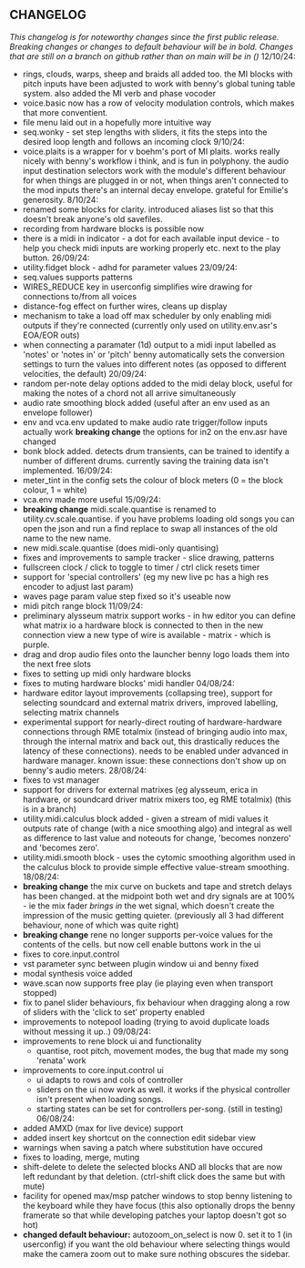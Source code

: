 ## CHANGELOG

*This changelog is for noteworthy changes since the first public release. Breaking changes or changes to default behaviour will be in bold. Changes that are still on a branch on github rather than on main will be in ()*
12/10/24:
- rings, clouds, warps, sheep and braids all added too. the MI blocks with pitch inputs have been adjusted to work with benny's global tuning table system. also added the MI verb and phase vocoder
- voice.basic now has a row of velocity modulation controls, which makes that more conventient.
- file menu laid out in a hopefully more intuitive way
- seq.wonky - set step lengths with sliders, it fits the steps into the desired loop length and follows an incoming clock
9/10/24:
- voice.plaits is a wrapper for v boehm's port of MI plaits. works really nicely with benny's workflow i think, and is fun in polyphony. the audio input destination selectors work with the module's different behaviour for when things are plugged in or not, when things aren't connected to the mod inputs there's an internal decay envelope. grateful for Emilie's generosity.
8/10/24:
- renamed some blocks for clarity. introduced aliases list so that this doesn't break anyone's old savefiles.
- recording from hardware blocks is possible now
- there is a midi in indicator - a dot for each available input device - to help you check midi inputs are working properly etc. next to the play button.
26/09/24:
- utility.fidget block - adhd for parameter values
23/09/24:
- seq.values supports patterns
- WIRES_REDUCE key in userconfig simplifies wire drawing for connections to/from all voices
- distance-fog effect on further wires, cleans up display
- mechanism to take a load off max scheduler by only enabling midi outputs if they're connected (currently only used on utility.env.asr's EOA/EOR outs)
- when connecting a paramater (1d) output to a midi input labelled as 'notes' or 'notes in' or 'pitch' benny automatically sets the conversion settings to turn the values into different notes (as opposed to different velocities, the default)
20/09/24:
- random per-note delay options added to the midi delay block, useful for making the notes of a chord not all arrive simultaneously
- audio rate smoothing block added (useful after an env used as an envelope follower)
- env and vca.env updated to make audio rate trigger/follow inputs actually work **breaking change** the options for in2 on the env.asr have changed
- bonk block added. detects drum transients, can be trained to identify a number of different drums. currently saving the training data isn't implemented.
16/09/24:
- meter_tint in the config sets the colour of block meters (0 = the block colour, 1 = white)
- vca.env made more useful
15/09/24:
- **breaking change** midi.scale.quantise is renamed to utility.cv.scale.quantise. if you have problems loading old songs you can open the json and run a find replace to swap all instances of the old name to the new name.
- new midi.scale.quantise (does midi-only quantising)
- fixes and improvements to sample tracker - slice drawing, patterns
- fullscreen clock / click to toggle to timer / ctrl click resets timer
- support for 'special controllers' (eg my new live pc has a high res encoder to adjust last param)
- waves page param value step fixed so it's useable now
- midi pitch range block
11/09/24:
- preliminary alysseum matrix support works - in hw editor you can define what matrix io a hardware block is connected to then in the new connection view a new type of wire is available - matrix - which is purple.
- drag and drop audio files onto the launcher benny logo loads them into the next free slots
- fixes to setting up midi only hardware blocks
- fixes to muting hardware blocks' midi handler
04/08/24:
- hardware editor layout improvements (collapsing tree), support for selecting soundcard and external matrix drivers, improved labelling, selecting matrix channels
- experimental support for nearly-direct routing of hardware-hardware connections through RME totalmix (instead of bringing audio into max, through the internal matrix and back out, this drastically reduces the latency of these connections). needs to be enabled under advanced in hardware manager. known issue: these connections don't show up on benny's audio meters.
28/08/24:
- fixes to vst manager
- support for drivers for external matrixes (eg alysseum, erica in hardware, or soundcard driver matrix mixers too, eg RME totalmix) (this is in a branch)
- utility.midi.calculus block added - given a stream of midi values it outputs rate of change (with a nice smoothing algo) and integral as well as difference to last value and noteouts for change, 'becomes nonzero' and 'becomes zero'.
- utility.midi.smooth block - uses the cytomic smoothing algorithm used in the calculus block to provide simple effective value-stream smoothing.
18/08/24:
- **breaking change** the mix curve on buckets and tape and stretch delays has been changed. at the midpoint both wet and dry signals are at 100% - ie the mix fader *brings in* the wet signal, which doesn't create the impression of the music getting quieter. (previously all 3 had different behaviour, none of which was quite right)
- **breaking change** rene no longer supports per-voice values for the contents of the cells. but now cell enable buttons work in the ui
- fixes to core.input.control
- vst parameter sync between plugin window ui and benny fixed
- modal synthesis voice added
- wave.scan now supports free play (ie playing even when transport stopped) 
- fix to panel slider behaviours, fix behaviour when dragging along a row of sliders with the 'click to set' property enabled
- improvements to notepool loading (trying to avoid duplicate loads without messing it up..)
09/08/24:
- improvements to rene block ui and functionality
    - quantise, root pitch, movement modes, the bug that made my song 'renata' work
- improvements to core.input.control ui
    - ui adapts to rows and cols of controller
    - sliders on the ui now work as well. it works if the physical controller isn't present when loading songs.
    - starting states can be set for controllers per-song. (still in testing)
06/08/24:
- added AMXD (max for live device) support
- added insert key shortcut on the connection edit sidebar view
- warnings when saving a patch where substitution have occured
- fixes to loading, merge, muting
- shift-delete to delete the selected blocks AND all blocks that are now left redundant by that deletion. (ctrl-shift click does the same but with mute)
- facility for opened max/msp patcher windows to stop benny listening to the keyboard while they have focus (this also optionally drops the benny framerate so that while developing patches your laptop doesn't got so hot)
- **changed default behaviour:** autozoom_on_select is now 0. set it to 1 (in userconfig) if you want the old behaviour where selecting things would make the camera zoom out to make sure nothing obscures the sidebar.
